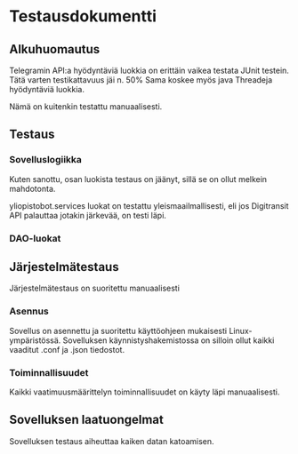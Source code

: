 # Testausdokumentti

## Alkuhuomautus

Telegramin API:a hyödyntäviä luokkia on erittäin vaikea testata JUnit testein. Tätä varten testikattavuus jäi n. 50%
Sama koskee myös java Threadeja hyödyntäviä luokkia.

Nämä on kuitenkin testattu manuaalisesti.

## Testaus

### Sovelluslogiikka

Kuten sanottu, osan luokista testaus on jäänyt, sillä se on ollut melkein mahdotonta.

yliopistobot.services luokat on testattu yleismaailmallisesti, eli jos Digitransit API palauttaa jotakin järkevää, on testi läpi.


### DAO-luokat



## Järjestelmätestaus

Järjestelmätestaus on suoritettu manuaalisesti

### Asennus

Sovellus on asennettu ja suoritettu käyttöohjeen mukaisesti Linux-ympäristössä. Sovelluksen käynnistyshakemistossa
on silloin ollut kaikki vaaditut .conf ja .json tiedostot.

### Toiminnallisuudet

Kaikki vaatimuusmäärittelyn toiminnallisuudet on käyty läpi manuaalisesti.

## Sovelluksen laatuongelmat

Sovelluksen testaus aiheuttaa kaiken datan katoamisen.

